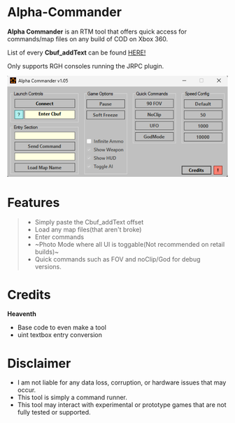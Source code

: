 # Alpha-Commander
**Alpha Commander** is an RTM tool that offers quick access for commands/map files on any build of COD on Xbox 360.

List of every **Cbuf_addText** can be found [HERE!](https://github.com/bandito52/all-COD-cats)

Only supports RGH consoles running the JRPC plugin.

![image](etc/v1_05-image.png)

# Features

> - Simply paste the Cbuf_addText offset
> - Load any map files(that aren't broke)
> - Enter commands
> - ~Photo Mode where all UI is toggable(Not recommended on retail builds)~
> - Quick commands such as FOV and noClip/God for debug versions.

# Credits
**Heaventh** 
- Base code to even make a tool
- uint textbox entry conversion

# Disclaimer
- I am not liable for any data loss, corruption, or hardware issues that may occur.
- This tool is simply a command runner.
- This tool may interact with experimental or prototype games that are not fully tested or supported.

